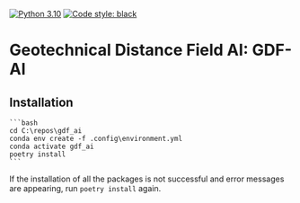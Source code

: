 [![Python 3.10](https://img.shields.io/badge/Python-3.10-blue.svg)](https://www.python.org/downloads/release/python-3109/)
[![Code style: black](https://img.shields.io/badge/code%20style-black-000000.svg)](https://github.com/psf/black)


# Geotechnical Distance Field AI: GDF-AI #

## Installation ##



    ```bash
    cd C:\repos\gdf_ai
    conda env create -f .config\environment.yml
    conda activate gdf_ai
    poetry install
    ```
If the installation of all the packages is not successful and error messages are appearing, run ```poetry install``` again.

